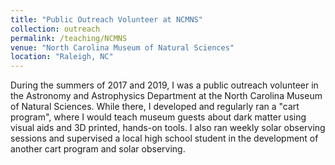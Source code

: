 ```yaml
---
title: "Public Outreach Volunteer at NCMNS"
collection: outreach
permalink: /teaching/NCMNS
venue: "North Carolina Museum of Natural Sciences"
location: "Raleigh, NC"
---
```


During the summers of 2017 and 2019, I was a public outreach volunteer in the Astronomy and Astrophysics Department at the North Carolina Museum of Natural Sciences. While there, I developed and regularly ran a "cart program", where I would teach museum guests about dark matter using visual aids and 3D printed, hands-on tools. I also ran weekly solar observing sessions and supervised a local high school student in the development of another cart program and solar observing. 

